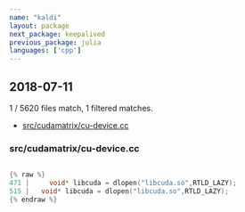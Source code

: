 ```yaml
---
name: "kaldi"
layout: package
next_package: keepalived
previous_package: julia
languages: ['cpp']
---
```

## 2018-07-11
1 / 5620 files match, 1 filtered matches.

 - [src/cudamatrix/cu-device.cc](#srccudamatrixcu-devicecc)

### src/cudamatrix/cu-device.cc

```cpp

{% raw %}
471 |     void* libcuda = dlopen("libcuda.so",RTLD_LAZY);
515 |   void* libcuda = dlopen("libcuda.so",RTLD_LAZY);
{% endraw %}

```